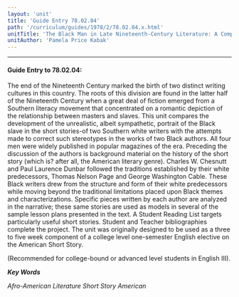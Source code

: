 ```yaml
---
layout: 'unit'
title: 'Guide Entry 78.02.04'
path: '/curriculum/guides/1978/2/78.02.04.x.html'
unitTitle: 'The Black Man in Late Nineteenth-Century Literature: A Comparison of the Short Stories of Page and Cable with Those of Their Black Counterparts, Chesnutt and Dunbar'
unitAuthor: 'Pamela Price Kabak'
---
```


<body>
<hr/>
 <h4>
  Guide Entry to 78.02.04:
 </h4>
 The end of the Nineteenth Century marked the birth of two distinct writing cultures in this country.  The roots of this division are found in the latter half of the Nineteenth Century when a great deal of fiction emerged from a Southern literacy movement that concentrated on a romantic depiction of the relationship between masters and slaves.  This unit compares the development of the unrealistic, albeit sympathetic, portrait of the Black slave in the short stories-of two Southern white writers with the attempts made to correct such stereotypes in the works of two Black authors.  All four men were widely published in popular magazines of the era.  Preceding the discussion of the authors is background material on the history of the short story (which is? after all, the American literary genre). Charles W. Chesnutt and Paul Laurence Dunbar followed the traditions established by their white predecessors, Thomas Nelson Page and George Washington Cable.  These Black writers drew from the structure and form of their white predecessors while moving beyond the traditional limitations placed upon Black themes and characterizations.  Specific pieces written by each author are analyzed in the narrative; these same stories are used as models in several of the sample lesson plans presented in the text.  A Student Reading List targets particularly useful short stories.  Student and Teacher bibliographies complete the project.  The unit was originally designed to be used as a three to five week component of a college level one-semester English elective on the American Short Story.
 <p>
  (Recommended for college-bound or advanced level students in English III).
 </p>
<p>
  <b>
   <i>
    Key Words
   </i>
  </b>
  <br/>
 </p>
 <p>
  <i>
   Afro-American Literature Short Story American
  </i>
 </p>

</body>
